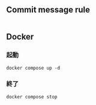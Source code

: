## Commit message rule
```
```

## Docker
### 起動
```
docker compose up -d
```

### 終了
```
docker compose stop
```
